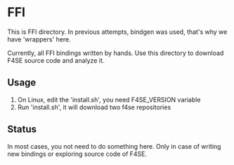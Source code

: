 # FFI

This is FFI directory.  In previous attempts, bindgen was used, that's why we have 'wrappers' here.

Currently, all FFI bindings written by hands. Use this directory to download F4SE source code and analyze it.

## Usage

1. On Linux, edit the 'install.sh', you need F4SE_VERSION variable
2. Run 'install.sh', it will download two f4se repositories

## Status
In most cases, you not need to do something here. Only in case of writing new bindings or exploring source code of F4SE.